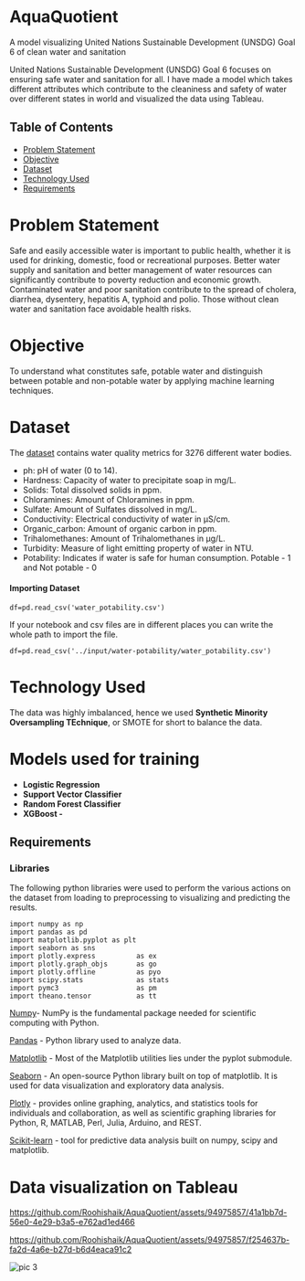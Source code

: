 # AquaQuotient
A model visualizing United Nations Sustainable Development (UNSDG) Goal 6 of clean water and sanitation

United Nations Sustainable Development (UNSDG) Goal 6 focuses on ensuring safe water and sanitation for all. I have made a model which takes different attributes which contribute to the cleaniness and safety of water over different states in world and visualized the data using Tableau.

##  Table of Contents
- [Problem Statement](#-problem-statement)
- [Objective](#-objective)
- [Dataset](#-dataset)
- [Technology Used](#️-SMOTE)
- [Requirements](#-requirements)


# Problem Statement
Safe and easily accessible water is important to public health, whether it is used for drinking, domestic, food  or recreational purposes. Better water supply and sanitation and better management of water resources can significantly contribute  to poverty reduction and economic growth. Contaminated water and poor sanitation contribute to the spread of  cholera, diarrhea, dysentery, hepatitis A, typhoid and polio. Those without  clean water and sanitation face avoidable health risks. 

# Objective
To understand what constitutes safe, potable water and distinguish between potable and non-potable water by applying machine learning techniques.

# Dataset
The [dataset](https://www.kaggle.com/adityakadiwal/water-potability) contains water quality metrics for 3276 different water bodies.
- ph: pH of water (0 to 14).
- Hardness: Capacity of water to precipitate soap in mg/L.
- Solids: Total dissolved solids in ppm.
- Chloramines: Amount of Chloramines in ppm.
- Sulfate: Amount of Sulfates dissolved in mg/L.
- Conductivity: Electrical conductivity of water in μS/cm.
- Organic_carbon: Amount of organic carbon in ppm.
- Trihalomethanes: Amount of Trihalomethanes in μg/L.
- Turbidity: Measure of light emitting property of water in NTU.
- Potability: Indicates if water is safe for human consumption. Potable - 1 and Not potable - 0

#### Importing Dataset
```
df=pd.read_csv('water_potability.csv')
```
If your notebook and csv files are in different places you can write the whole path to import the file.
```
df=pd.read_csv('../input/water-potability/water_potability.csv')
```
# Technology Used

The data was highly imbalanced, hence we used **Synthetic Minority Oversampling TEchnique**, or SMOTE for short to balance the data.


# Models used for training

- **Logistic Regression** 
- **Support Vector Classifier** 
- **Random Forest Classifier** 
- **XGBoost -** 
  
##  Requirements 

### Libraries

The following python libraries were used to perform the various actions on the dataset from loading to preprocessing to visualizing and predicting the results.
 ```
import numpy as np 
import pandas as pd 
import matplotlib.pyplot as plt
import seaborn as sns
import plotly.express          as ex
import plotly.graph_objs       as go
import plotly.offline          as pyo
import scipy.stats             as stats
import pymc3                   as pm
import theano.tensor           as tt
```
[Numpy](https://github.com/numpy/numpy)- NumPy is the fundamental package needed for scientific computing with Python.

[Pandas](https://github.com/pandas-dev/pandas) - Python library used to analyze data.

[Matplotlib](https://github.com/matplotlib/matplotlib) - Most of the Matplotlib utilities lies under the pyplot submodule.

[Seaborn](https://seaborn.pydata.org/) - An open-source Python library built on top of matplotlib. It is used for data visualization and exploratory data analysis.

[Plotly](https://plotly.com/python/) - provides online graphing, analytics, and statistics tools for individuals and collaboration, as well as scientific graphing libraries for Python, R, MATLAB, Perl, Julia, Arduino, and REST.

[Scikit-learn](https://github.com/scikit-learn/scikit-learn) - tool for predictive data analysis built on numpy, scipy and matplotlib.

# Data visualization on Tableau 


https://github.com/Roohishaik/AquaQuotient/assets/94975857/41a1bb7d-56e0-4e29-b3a5-e762ad1ed466



https://github.com/Roohishaik/AquaQuotient/assets/94975857/f254637b-fa2d-4a6e-b27d-b6d4eaca91c2


![pic 3](https://github.com/Roohishaik/AquaQuotient/assets/94975857/76b91c80-2555-47a1-a83e-8de2753ccd36)


